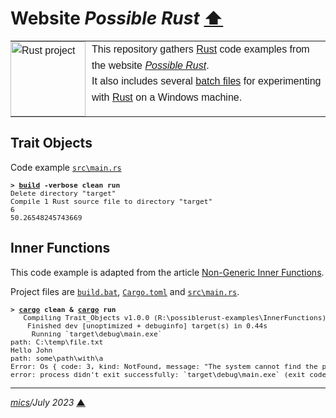 # <span id="top">Website <i>Possible Rust</i></span> <span style="size:30%;"><a href="../README.md">⬆</a></span>

<table style="font-family:Helvetica,Arial;line-height:1.6;">
  <tr>
  <td style="border:0;padding:0 10px 0 0;min-width:120px;"><a href="https://www.rust-lang.org/" rel="external"><img src="https://www.rust-lang.org/static/images/rust-logo-blk.svg" width="120" alt="Rust project"/></a></td>
  <td style="border:0;padding:0;vertical-align:text-top;">This repository gathers <a href="https://www.rust-lang.org/" rel="external">Rust</a> code examples from the website <a href="https://www.possiblerust.com/" rel="external"><i>Possible Rust</i></a>.<br/>
  It also includes several <a href="https://en.wikibooks.org/wiki/Windows_Batch_Scripting" rel="external">batch files</a> for experimenting with <a href="https://www.rust-lang.org/" rel="external">Rust</a> on a Windows machine.
  </td>
  </tr>
</table>

## <span id="trait_objects">Trait Objects</a>

Code example [`src\main.rs`](./TraitObjects/src/main.rs)

<pre style="font-size:80%;">
<b>&gt; <a href="TraitObjects/build.bat">build</a> -verbose clean run</b>
Delete directory "target"
Compile 1 Rust source file to directory "target"
6
50.26548245743669
</pre>

## <span id="inner_functions">Inner Functions</a>

This code example is adapted from the article [Non-Generic Inner Functions](https://www.possiblerust.com/pattern/non-generic-inner-functions0).

Project files are [`build.bat`](./InnerFunctions/build.bat), [`Cargo.toml`](./InnerFunctions/Cargo.toml) and [`src\main.rs`](./InnerFunctions/src/main.rs).

<pre style="font-size:80%;">
<b>&gt; <a href="https://doc.rust-lang.org/cargo/commands/cargo-run.html" rel="external">cargo</a> clean & <a href="https://doc.rust-lang.org/cargo/commands/cargo-run.html" rel="external">cargo</a> run</b>
   Compiling Trait_Objects v1.0.0 (R:\possiblerust-examples\InnerFunctions)
    Finished dev [unoptimized + debuginfo] target(s) in 0.44s
     Running `target\debug\main.exe`
path: C:\temp\file.txt
Hello John
path: some\path\with\a
Error: Os { code: 3, kind: NotFound, message: "The system cannot find the path specified." }
error: process didn't exit successfully: `target\debug\main.exe` (exit code: 1)
</pre>

***

*[mics](https://lampwww.epfl.ch/~michelou/)/July 2023* [**&#9650;**](#top)
<span id="bottom">&nbsp;</span>

<!-- link refs -->

[cargo_cli]: https://doc.rust-lang.org/cargo/commands/cargo.html
[rustc_cli]: https://man.archlinux.org/man/rustc.1.en
